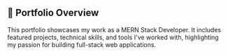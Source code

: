 ## 📁 Portfolio Overview

This portfolio showcases my work as a MERN Stack Developer. It includes featured projects, technical skills, and tools I've worked with, highlighting my passion for building full-stack web applications.

